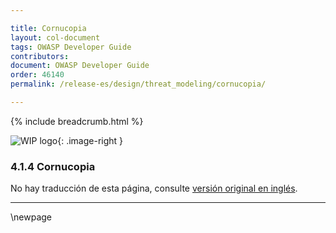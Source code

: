 ```yaml
---

title: Cornucopia
layout: col-document
tags: OWASP Developer Guide
contributors:
document: OWASP Developer Guide
order: 46140
permalink: /release-es/design/threat_modeling/cornucopia/

---
```


{% include breadcrumb.html %}

<style type="text/css">
.image-right {
  height: 180px;
  display: block;
  margin-left: auto;
  margin-right: auto;
  float: right;
}
</style>

![WIP logo](../../../assets/images/dg_wip.png "Trabajo en curso"){: .image-right }

### 4.1.4 Cornucopia

No hay traducción de esta página, consulte [versión original en inglés][release060104].

----

[release060104]: https://github.com/OWASP/www-project-developer-guide/blob/main/release/06-design/01-threat-modeling/04-cornucopia.md

\newpage
